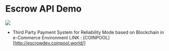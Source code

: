 Escrow API Demo
============================================================

<img src="coinpool_world_20180710_134534.png"/>

* Third Party Payment System for Reliability Mode based on Blockchain in e-Commerce Environment 
LINK : [COINPOOL][http://escrowdev.coinpool.world/]
